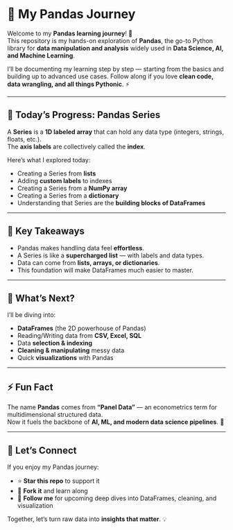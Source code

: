 # 🐼 My Pandas Journey

Welcome to my **Pandas learning journey**! 🚀  
This repository is my hands-on exploration of **Pandas**, the go-to Python library for **data manipulation and analysis** widely used in **Data Science, AI, and Machine Learning**.  

I’ll be documenting my learning step by step — starting from the basics and building up to advanced use cases. Follow along if you love **clean code, data wrangling, and all things Pythonic**. ⚡

---

## 📖 Today’s Progress: Pandas Series

A **Series** is a **1D labeled array** that can hold any data type (integers, strings, floats, etc.).  
The **axis labels** are collectively called the **index**.  

Here’s what I explored today:

- Creating a Series from **lists**  
- Adding **custom labels** to indexes  
- Creating a Series from a **NumPy array**  
- Creating a Series from a **dictionary**  
- Understanding that Series are the **building blocks of DataFrames**

---

## 🌟 Key Takeaways

- Pandas makes handling data feel **effortless**.  
- A Series is like a **supercharged list** — with labels and data types.  
- Data can come from **lists, arrays, or dictionaries**.  
- This foundation will make DataFrames much easier to master.  

---

## 🔮 What’s Next?

I’ll be diving into:

- **DataFrames** (the 2D powerhouse of Pandas)  
- Reading/Writing data from **CSV, Excel, SQL**  
- Data **selection & indexing**  
- **Cleaning & manipulating** messy data  
- Quick **visualizations** with Pandas  

---

## ⚡ Fun Fact

The name **Pandas** comes from **“Panel Data”** — an econometrics term for multidimensional structured data.  
Now it fuels the backbone of **AI, ML, and modern data science pipelines**. 🤯

---

## 🤝 Let’s Connect

If you enjoy my Pandas journey:  
- ⭐ **Star this repo** to support it  
- 🔗 **Fork it** and learn along  
- 👀 **Follow me** for upcoming deep dives into DataFrames, cleaning, and visualization  

Together, let’s turn raw data into **insights that matter**. 💡
